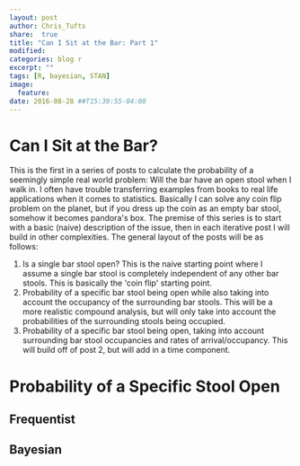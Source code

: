 ```yaml
---
layout: post
author: Chris_Tufts
share:  true
title: "Can I Sit at the Bar: Part 1"
modified:
categories: blog r
excerpt: ""
tags: [R, bayesian, STAN]
image:
  feature:
date: 2016-08-28 ##T15:39:55-04:00
---
```


# Can I Sit at the Bar?
This is the first in a series of posts to calculate the probability of a seemingly simple real world problem: Will the bar have an open stool when I walk in.  I often have trouble transferring examples from books to real life applications when it comes to statistics.  Basically I can solve any coin flip problem on the planet, but if you dress up the coin as an empty bar stool, somehow it becomes pandora's box.  The premise of this series is to start with a basic (naive) description of the issue, then in each iterative post I will build in other complexities.  The general layout of the posts will be as follows:

1. Is a single bar stool open? This is the naive starting point where I assume a single bar stool is completely independent of any other bar stools. This is basically the 'coin flip' starting point.
2. Probability of a specific bar stool being open while also taking into account the occupancy of the surrounding bar stools.  This will be a more realistic compound analysis, but will only take into account the probabilities of the surrounding stools being occupied.  
3. Probability of a specific bar stool being open, taking into account surrounding bar stool occupancies and rates of arrival/occupancy.  This will build off of post 2, but will add in a time component.

# Probability of a Specific Stool Open


## Frequentist



## Bayesian
[jekyll-gh]: https://github.com/jekyll/jekyll
[jekyll]:    http://jekyllrb.com
